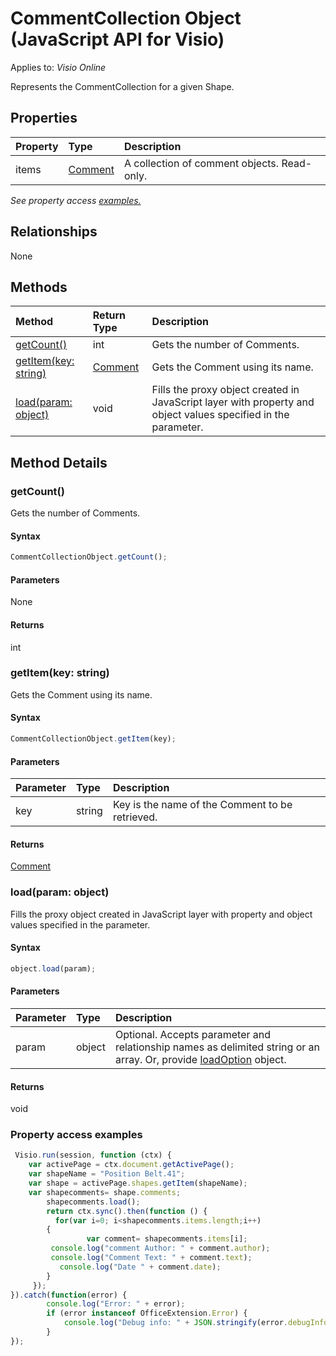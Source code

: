 # CommentCollection Object (JavaScript API for Visio)

Applies to: _Visio Online_

Represents the CommentCollection for a given Shape.

## Properties

| Property	   | Type	|Description
|:---------------|:--------|:----------|
|items|[Comment](comment.md)|A collection of comment objects. Read-only.|

_See property access [examples.](#property-access-examples)_

## Relationships
None


## Methods

| Method		   | Return Type	|Description|
|:---------------|:--------|:----------|
|[getCount()](#getcount)|int|Gets the number of Comments.|
|[getItem(key: string)](#getitemkey-string)|[Comment](comment.md)|Gets the Comment using its name.|
|[load(param: object)](#loadparam-object)|void|Fills the proxy object created in JavaScript layer with property and object values specified in the parameter.|

## Method Details


### getCount()
Gets the number of Comments.

#### Syntax
```js
CommentCollectionObject.getCount();
```

#### Parameters
None

#### Returns
int

### getItem(key: string)
Gets the Comment using its name.

#### Syntax
```js
CommentCollectionObject.getItem(key);
```

#### Parameters
| Parameter	   | Type	|Description|
|:---------------|:--------|:----------|
|key|string|Key is the name of the Comment to be retrieved.|

#### Returns
[Comment](comment.md)

### load(param: object)
Fills the proxy object created in JavaScript layer with property and object values specified in the parameter.

#### Syntax
```js
object.load(param);
```

#### Parameters
| Parameter	   | Type	|Description|
|:---------------|:--------|:----------|
|param|object|Optional. Accepts parameter and relationship names as delimited string or an array. Or, provide [loadOption](loadoption.md) object.|

#### Returns
void
### Property access examples
```js
 Visio.run(session, function (ctx) { 
	var activePage = ctx.document.getActivePage();
	var shapeName = "Position Belt.41";
	var shape = activePage.shapes.getItem(shapeName);
	var shapecomments= shape.comments;
        shapecomments.load();
        return ctx.sync().then(function () {
       	  for(var i=0; i<shapecomments.items.length;i++)
		{
       	    	 var comment= shapecomments.items[i];
	   	 console.log("comment Author: " + comment.author);
	   	 console.log("Comment Text: " + comment.text);
	 	   console.log("Date " + comment.date);
		}
	 });
}).catch(function(error) {
		console.log("Error: " + error);
		if (error instanceof OfficeExtension.Error) {
			console.log("Debug info: " + JSON.stringify(error.debugInfo));
		}
});
```
